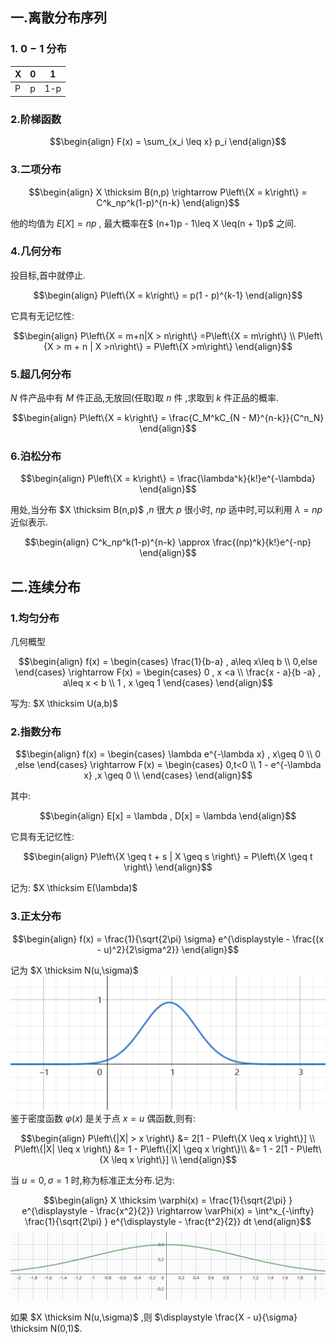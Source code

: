 ## 一.离散分布序列
### 1. $0-1$ 分布

|X|0|1|
|---|---|---|
|P|p|1-p|

### 2.阶梯函数


$$\begin{align}
    F(x) = \sum_{x_i \leq x} p_i
\end{align}$$

### 3.二项分布

$$\begin{align}
    X \thicksim B(n,p) \rightarrow P\left\{X = k\right\} = C^k_np^k(1-p)^{n-k}
\end{align}$$

他的均值为 $E[X] = np$ , 最大概率在$ (n+1)p - 1\leq X  \leq(n + 1)p$ 之间.

### 4.几何分布
投目标,首中就停止.

$$\begin{align}
    P\left\{X = k\right\} = p(1 - p)^{k-1}
\end{align}$$

它具有无记忆性:

$$\begin{align}
    P\left\{X = m+n|X > n\right\} =P\left\{X = m\right\} \\
    P\left\{X > m + n | X >n\right\} = P\left\{X >m\right\}
\end{align}$$

### 5.超几何分布
$N$ 件产品中有 $M$ 件正品,无放回(任取)取 $n$ 件 ,求取到 $k$ 件正品的概率.

$$\begin{align}
    P\left\{X = k\right\} = \frac{C_M^kC_{N - M}^{n-k}}{C^n_N}
\end{align}$$

### 6.泊松分布

$$\begin{align}
    P\left\{X = k\right\} = \frac{\lambda^k}{k!}e^{-\lambda}
\end{align}$$

用处,当分布 $X \thicksim B(n,p)$ ,$n$ 很大 $p$ 很小时, $np$ 适中时,可以利用 $\lambda = np$ 近似表示.

$$\begin{align}
    C^k_np^k(1-p)^{n-k} \approx \frac{(np)^k}{k!}e^{-np}
\end{align}$$

## 二.连续分布
### 1.均匀分布
几何概型

$$\begin{align}
    f(x) = \begin{cases}
        \frac{1}{b-a} , a\leq x\leq b \\
        0,else
    \end{cases} \rightarrow F(x) = \begin{cases}
        0 , x <a \\
        \frac{x - a}{b -a}  , a\leq x < b \\
        1 , x \geq 1
    \end{cases}
\end{align}$$

写为: $X \thicksim U(a,b)$


### 2.指数分布

$$\begin{align}
    f(x) = \begin{cases}
        \lambda e^{-\lambda x} , x\geq 0 \\
        0 ,else
    \end{cases} \rightarrow F(x) = \begin{cases}
        0,t<0 \\
        1 - e^{-\lambda x} ,x \geq 0 \\
    \end{cases} 
\end{align}$$

其中:

$$\begin{align}
    E[x] = \lambda , D[x] = \lambda
\end{align}$$

它具有无记忆性:

$$\begin{align}
    P\left\{X \geq t + s | X \geq s \right\} = P\left\{X \geq t \right\}
\end{align}$$

记为: $X \thicksim E(\lambda)$

### 3.正太分布

$$\begin{align}
    f(x) = \frac{1}{\sqrt{2\pi} \sigma} e^{\displaystyle - \frac{(x - u)^2}{2\sigma^2}}
\end{align}$$

记为 $X \thicksim N(u,\sigma)$
![image2](image1.png)
鉴于密度函数 $\varphi(x)$ 是关于点 $x = u$ 偶函数,则有:

$$\begin{align}
    P\left\{|X| > x \right\} &= 2[1 - P\left\{X \leq x \right\}] \\
    P\left\{|X| \leq x \right\} &= 1 - P\left\{|X| \geq x \right\}\\
    &= 1 - 2[1 - P\left\{X \leq x \right\}] \\
\end{align}$$

当 $u=0,\sigma = 1$ 时,称为标准正太分布.记为:

$$\begin{align}
    X \thicksim \varphi(x) = \frac{1}{\sqrt{2\pi} } e^{\displaystyle - \frac{x^2}{2}} \rightarrow \varPhi(x) = \int^x_{-\infty}  \frac{1}{\sqrt{2\pi} } e^{\displaystyle - \frac{t^2}{2}}  dt
\end{align}$$
![image](image.png)

如果 $X \thicksim N(u,\sigma)$ ,则 $\displaystyle \frac{X - u}{\sigma} \thicksim N(0,1)$.



